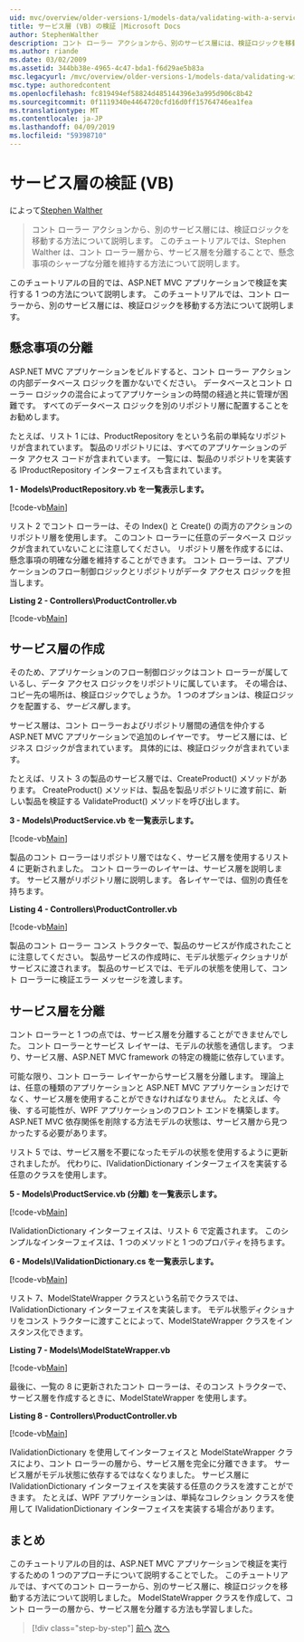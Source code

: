 ```yaml
---
uid: mvc/overview/older-versions-1/models-data/validating-with-a-service-layer-vb
title: サービス層 (VB) の検証 |Microsoft Docs
author: StephenWalther
description: コント ローラー アクションから、別のサービス層には、検証ロジックを移動する方法について説明します。 このチュートリアルでは、Stephen Walther がについて説明する方法をしています.
ms.author: riande
ms.date: 03/02/2009
ms.assetid: 344bb38e-4965-4c47-bda1-f6d29ae5b83a
msc.legacyurl: /mvc/overview/older-versions-1/models-data/validating-with-a-service-layer-vb
msc.type: authoredcontent
ms.openlocfilehash: fc819494ef58824d485144396e3a995d906c8b42
ms.sourcegitcommit: 0f1119340e4464720cfd16d0ff15764746ea1fea
ms.translationtype: MT
ms.contentlocale: ja-JP
ms.lasthandoff: 04/09/2019
ms.locfileid: "59398710"
---
```

# <a name="validating-with-a-service-layer-vb"></a>サービス層の検証 (VB)

によって[Stephen Walther](https://github.com/StephenWalther)

> コント ローラー アクションから、別のサービス層には、検証ロジックを移動する方法について説明します。 このチュートリアルでは、Stephen Walther は、コント ローラー層から、サービス層を分離することで、懸念事項のシャープな分離を維持する方法について説明します。


このチュートリアルの目的では、ASP.NET MVC アプリケーションで検証を実行する 1 つの方法について説明します。 このチュートリアルでは、コント ローラーから、別のサービス層には、検証ロジックを移動する方法について説明します。

## <a name="separating-concerns"></a>懸念事項の分離

ASP.NET MVC アプリケーションをビルドすると、コント ローラー アクションの内部データベース ロジックを置かないでください。 データベースとコント ローラー ロジックの混合によってアプリケーションの時間の経過と共に管理が困難です。 すべてのデータベース ロジックを別のリポジトリ層に配置することをお勧めします。

たとえば、リスト 1 には、ProductRepository をという名前の単純なリポジトリが含まれています。 製品のリポジトリには、すべてのアプリケーションのデータ アクセス コードが含まれています。 一覧には、製品のリポジトリを実装する IProductRepository インターフェイスも含まれています。

**1 - Models\ProductRepository.vb を一覧表示します。**

[!code-vb[Main](validating-with-a-service-layer-vb/samples/sample1.vb)]

リスト 2 でコント ローラーは、その Index() と Create() の両方のアクションのリポジトリ層を使用します。 このコント ローラーに任意のデータベース ロジックが含まれていないことに注意してください。 リポジトリ層を作成するには、懸念事項の明確な分離を維持することができます。 コント ローラーは、アプリケーションのフロー制御ロジックとリポジトリがデータ アクセス ロジックを担当します。

**Listing 2 - Controllers\ProductController.vb**

[!code-vb[Main](validating-with-a-service-layer-vb/samples/sample2.vb)]

## <a name="creating-a-service-layer"></a>サービス層の作成

そのため、アプリケーションのフロー制御ロジックはコント ローラーが属しているし、データ アクセス ロジックをリポジトリに属しています。 その場合は、コピー先の場所は、検証ロジックでしょうか。 1 つのオプションは、検証ロジックを配置する、*サービス層*します。

サービス層は、コント ローラーおよびリポジトリ層間の通信を仲介する ASP.NET MVC アプリケーションで追加のレイヤーです。 サービス層には、ビジネス ロジックが含まれています。 具体的には、検証ロジックが含まれています。

たとえば、リスト 3 の製品のサービス層では、CreateProduct() メソッドがあります。 CreateProduct() メソッドは、製品を製品リポジトリに渡す前に、新しい製品を検証する ValidateProduct() メソッドを呼び出します。

**3 - Models\ProductService.vb を一覧表示します。**

[!code-vb[Main](validating-with-a-service-layer-vb/samples/sample3.vb)]

製品のコント ローラーはリポジトリ層ではなく、サービス層を使用するリスト 4 に更新されました。 コント ローラーのレイヤーは、サービス層を説明します。 サービス層がリポジトリ層に説明します。 各レイヤーでは、個別の責任を持ちます。

**Listing 4 - Controllers\ProductController.vb**

[!code-vb[Main](validating-with-a-service-layer-vb/samples/sample4.vb)]

製品のコント ローラー コンス トラクターで、製品のサービスが作成されたことに注意してください。 製品サービスの作成時に、モデル状態ディクショナリがサービスに渡されます。 製品のサービスでは、モデルの状態を使用して、コント ローラーに検証エラー メッセージを渡します。

## <a name="decoupling-the-service-layer"></a>サービス層を分離

コント ローラーと 1 つの点では、サービス層を分離することができませんでした。 コント ローラーとサービス レイヤーは、モデルの状態を通信します。 つまり、サービス層、ASP.NET MVC framework の特定の機能に依存しています。

可能な限り、コント ローラー レイヤーからサービス層を分離します。 理論上は、任意の種類のアプリケーションと ASP.NET MVC アプリケーションだけでなく、サービス層を使用することができなければなりません。 たとえば、今後、する可能性が、WPF アプリケーションのフロント エンドを構築します。 ASP.NET MVC 依存関係を削除する方法モデルの状態は、サービス層から見つかったする必要があります。

リスト 5 では、サービス層を不要になったモデルの状態を使用するように更新されましたが。 代わりに、IValidationDictionary インターフェイスを実装する任意のクラスを使用します。

**5 - Models\ProductService.vb (分離) を一覧表示します。**

[!code-vb[Main](validating-with-a-service-layer-vb/samples/sample5.vb)]

IValidationDictionary インターフェイスは、リスト 6 で定義されます。 このシンプルなインターフェイスは、1 つのメソッドと 1 つのプロパティを持ちます。

**6 - Models\IValidationDictionary.cs を一覧表示します。**

[!code-vb[Main](validating-with-a-service-layer-vb/samples/sample6.vb)]

リスト 7、ModelStateWrapper クラスという名前でクラスでは、IValidationDictionary インターフェイスを実装します。 モデル状態ディクショナリをコンス トラクターに渡すことによって、ModelStateWrapper クラスをインスタンス化できます。

**Listing 7 - Models\ModelStateWrapper.vb**

[!code-vb[Main](validating-with-a-service-layer-vb/samples/sample7.vb)]

最後に、一覧の 8 に更新されたコント ローラーは、そのコンス トラクターで、サービス層を作成するときに、ModelStateWrapper を使用します。

**Listing 8 - Controllers\ProductController.vb**

[!code-vb[Main](validating-with-a-service-layer-vb/samples/sample8.vb)]

IValidationDictionary を使用してインターフェイスと ModelStateWrapper クラスにより、コント ローラーの層から、サービス層を完全に分離できます。 サービス層がモデル状態に依存するではなくなりました。 サービス層に IValidationDictionary インターフェイスを実装する任意のクラスを渡すことができます。 たとえば、WPF アプリケーションは、単純なコレクション クラスを使用して IValidationDictionary インターフェイスを実装する場合があります。

## <a name="summary"></a>まとめ

このチュートリアルの目的は、ASP.NET MVC アプリケーションで検証を実行するための 1 つのアプローチについて説明することでした。 このチュートリアルでは、すべてのコント ローラーから、別のサービス層に、検証ロジックを移動する方法について説明しました。 ModelStateWrapper クラスを作成して、コント ローラーの層から、サービス層を分離する方法も学習しました。

> [!div class="step-by-step"]
> [前へ](validating-with-the-idataerrorinfo-interface-vb.md)
> [次へ](validation-with-the-data-annotation-validators-vb.md)
